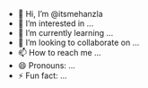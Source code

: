 - 👋 Hi, I’m @itsmehanzla
- 👀 I’m interested in ...
- 🌱 I’m currently learning ...
- 💞️ I’m looking to collaborate on ...
- 📫 How to reach me ...
- 😄 Pronouns: ...
- ⚡ Fun fact: ...

<!---
itsmehanzla/itsmehanzla is a ✨ special ✨ repository because its `README.md` (this file) appears on your GitHub profile.
You can click the Preview link to take a look at your changes.
--->
